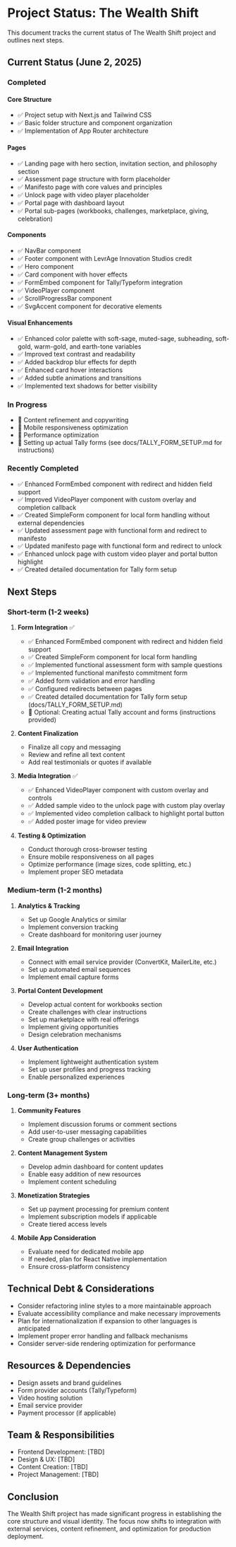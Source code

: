 # Project Status: The Wealth Shift

This document tracks the current status of The Wealth Shift project and outlines next steps.

## Current Status (June 2, 2025)

### Completed

#### Core Structure
- ✅ Project setup with Next.js and Tailwind CSS
- ✅ Basic folder structure and component organization
- ✅ Implementation of App Router architecture

#### Pages
- ✅ Landing page with hero section, invitation section, and philosophy section
- ✅ Assessment page structure with form placeholder
- ✅ Manifesto page with core values and principles
- ✅ Unlock page with video player placeholder
- ✅ Portal page with dashboard layout
- ✅ Portal sub-pages (workbooks, challenges, marketplace, giving, celebration)

#### Components
- ✅ NavBar component
- ✅ Footer component with LevrAge Innovation Studios credit
- ✅ Hero component
- ✅ Card component with hover effects
- ✅ FormEmbed component for Tally/Typeform integration
- ✅ VideoPlayer component
- ✅ ScrollProgressBar component
- ✅ SvgAccent component for decorative elements

#### Visual Enhancements
- ✅ Enhanced color palette with soft-sage, muted-sage, subheading, soft-gold, warm-gold, and earth-tone variables
- ✅ Improved text contrast and readability
- ✅ Added backdrop blur effects for depth
- ✅ Enhanced card hover interactions
- ✅ Added subtle animations and transitions
- ✅ Implemented text shadows for better visibility

### In Progress

- 🔄 Content refinement and copywriting
- 🔄 Mobile responsiveness optimization
- 🔄 Performance optimization
- 🔄 Setting up actual Tally forms (see docs/TALLY_FORM_SETUP.md for instructions)

### Recently Completed

- ✅ Enhanced FormEmbed component with redirect and hidden field support
- ✅ Improved VideoPlayer component with custom overlay and completion callback
- ✅ Created SimpleForm component for local form handling without external dependencies
- ✅ Updated assessment page with functional form and redirect to manifesto
- ✅ Updated manifesto page with functional form and redirect to unlock
- ✅ Enhanced unlock page with custom video player and portal button highlight
- ✅ Created detailed documentation for Tally form setup

## Next Steps

### Short-term (1-2 weeks)

1. **Form Integration** ✅
   - ✅ Enhanced FormEmbed component with redirect and hidden field support
   - ✅ Created SimpleForm component for local form handling
   - ✅ Implemented functional assessment form with sample questions
   - ✅ Implemented functional manifesto commitment form
   - ✅ Added form validation and error handling
   - ✅ Configured redirects between pages
   - ✅ Created detailed documentation for Tally form setup (docs/TALLY_FORM_SETUP.md)
   - 🔄 Optional: Creating actual Tally account and forms (instructions provided)

2. **Content Finalization**
   - Finalize all copy and messaging
   - Review and refine all text content
   - Add real testimonials or quotes if available

3. **Media Integration** ✅
   - ✅ Enhanced VideoPlayer component with custom overlay and controls
   - ✅ Added sample video to the unlock page with custom play overlay
   - ✅ Implemented video completion callback to highlight portal button
   - ✅ Added poster image for video preview

4. **Testing & Optimization**
   - Conduct thorough cross-browser testing
   - Ensure mobile responsiveness on all pages
   - Optimize performance (image sizes, code splitting, etc.)
   - Implement proper SEO metadata

### Medium-term (1-2 months)

1. **Analytics & Tracking**
   - Set up Google Analytics or similar
   - Implement conversion tracking
   - Create dashboard for monitoring user journey

2. **Email Integration**
   - Connect with email service provider (ConvertKit, MailerLite, etc.)
   - Set up automated email sequences
   - Implement email capture forms

3. **Portal Content Development**
   - Develop actual content for workbooks section
   - Create challenges with clear instructions
   - Set up marketplace with real offerings
   - Implement giving opportunities
   - Design celebration mechanisms

4. **User Authentication**
   - Implement lightweight authentication system
   - Set up user profiles and progress tracking
   - Enable personalized experiences

### Long-term (3+ months)

1. **Community Features**
   - Implement discussion forums or comment sections
   - Add user-to-user messaging capabilities
   - Create group challenges or activities

2. **Content Management System**
   - Develop admin dashboard for content updates
   - Enable easy addition of new resources
   - Implement content scheduling

3. **Monetization Strategies**
   - Set up payment processing for premium content
   - Implement subscription models if applicable
   - Create tiered access levels

4. **Mobile App Consideration**
   - Evaluate need for dedicated mobile app
   - If needed, plan for React Native implementation
   - Ensure cross-platform consistency

## Technical Debt & Considerations

- Consider refactoring inline styles to a more maintainable approach
- Evaluate accessibility compliance and make necessary improvements
- Plan for internationalization if expansion to other languages is anticipated
- Implement proper error handling and fallback mechanisms
- Consider server-side rendering optimization for performance

## Resources & Dependencies

- Design assets and brand guidelines
- Form provider accounts (Tally/Typeform)
- Video hosting solution
- Email service provider
- Payment processor (if applicable)

## Team & Responsibilities

- Frontend Development: [TBD]
- Design & UX: [TBD]
- Content Creation: [TBD]
- Project Management: [TBD]

## Conclusion

The Wealth Shift project has made significant progress in establishing the core structure and visual identity. The focus now shifts to integration with external services, content refinement, and optimization for production deployment.
